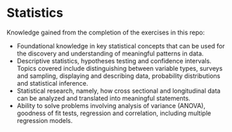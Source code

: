 # Statistics
Knowledge gained from the completion of the exercises in this repo:
 - Foundational knowledge in key statistical concepts that can be used for the discovery and understanding of meaningful patterns in data. 
- Descriptive statistics, hypotheses testing and confidence intervals. Topics covered include distinguishing between variable types, surveys and sampling, displaying and describing data, probability distributions and statistical inference. 
- Statistical research, namely, how cross sectional and longitudinal data can be analyzed and translated into meaningful statements. 
- Ability to solve problems involving analysis of variance (ANOVA), goodness of fit tests,
regression and correlation, including multiple regression models. 